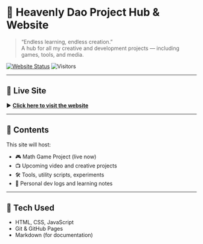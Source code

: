 # 🧠 Heavenly Dao Project Hub & Website

> “Endless learning, endless creation.”  
> A hub for all my creative and development projects — including games, tools, and media.

[![Website Status](https://img.shields.io/website?down_color=red&down_message=offline&up_color=green&up_message=online&url=https%3A%2F%2Fheavenly-dao.github.io%2FMain-site)](https://heavenly-dao.github.io/Main-site)
![Visitors](https://komarev.com/ghpvc/?username=Heavenly-Dao&label=visits&color=blue)

---

## 🔗 Live Site

▶️ [**Click here to visit the website**](https://heavenly-dao.github.io/Main-site)

---

## 📂 Contents

This site will host:
- 🎮 Math Game Project (live now)
- 📺 Upcoming video and creative projects
- 🛠️ Tools, utility scripts, experiments
- 🧠 Personal dev logs and learning notes

---

## 🧰 Tech Used

- HTML, CSS, JavaScript
- Git & GitHub Pages
- Markdown (for documentation)

